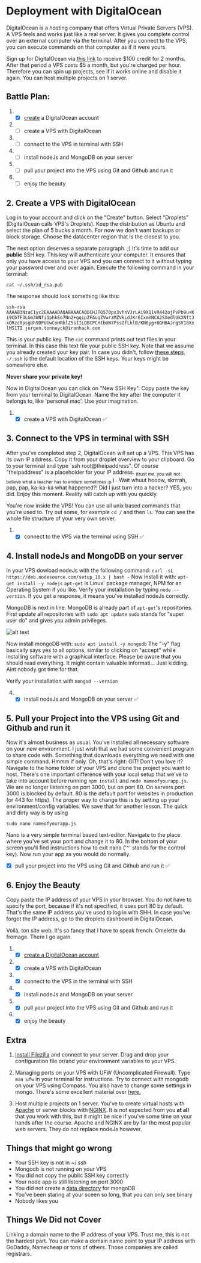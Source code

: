# Deployment with DigitalOcean

DigitalOcean is a hosting company that offers Virtual Private Servers (VPS). A VPS feels and works just like a real server. It gives you complete control over an external computer via the terminal. After you connect to the VPS, you can execute commands on that computer as if it were yours. 

Sign up for DigitalOcean via [this link](https://m.do.co/c/40f2831c48f4) to receive $100 credit for 2 months. After that period a VPS costs $5 a month, but you're charged per hour. Therefore you can spin up projects, see if it works online and disable it again. You can host multiple projects on 1 server.

## Battle Plan:
1. - [x] [create](https://m.do.co/c/40f2831c48f4) a DigitalOcean account
2. - [ ] create a VPS with DigitalOcean
3. - [ ] connect to the VPS in terminal with SSH
4. - [ ] install nodeJs and MongoDB on your server
5. - [ ] pull your project into the VPS using Git and Github and run it
6. - [ ] enjoy the beauty

## 2. Create a VPS with DigitalOcean

Log in to your account and click on the "Create" button. Select "Droplets" (DigitalOcean calls VPS's Droplets). Keep the distribution as Ubuntu and select the plan of 5 bucks a month. For now we don't want backups or block storage. Choose the datacenter region that is the closest to you. 

The next option deserves a separate paragraph. ;) It's time to add our **public** SSH key. This key will authenticate your computer. It ensures that only you have access to your VPS and you can connect to it without typing your password over and over again. Execute the following command in your terminal: <br>

```cat ~/.ssh/id_rsa.pub```<br>

The response should look something like this: <br>

```ssh-rsa AAAAB3NzaC1yc2EAAAADAQABAAACAQDCHJTQ570px3vhnVJrLAi9XQ1vR442ojPvPb9u+Ki9CbTF3LGm3WNfi1phkEo7Nn2+gqipZFAuqZVwrzMZVkLdJKr6IxmYNCA2SXedlUkXNftJx0Rzc0psgUh9DPUGwCoHRblZ5sIILQBCPCHtbUW7PssIfLklB/KN6yg+8QHBAJrgSV18XelMS1TI jurgen.tonneyck@ironhack.com```<br>

This is your public key. The `cat` command prints out text files in your terminal. In this case this text file your public SSH key. Note that we assume you already created your key pair. In case you didn't, follow [these steps](https://www.digitalocean.com/docs/droplets/how-to/add-ssh-keys/create-with-openssh/). `~/.ssh` is the default location of the SSH keys. Your keys might be somewhere else. 

**Never share your** __**private**__ **key!**

Now in DigitalOcean you can click on "New SSH Key". Copy paste the key from your terminal to DigitalOcean. Name the key after the computer it belongs to, like 'personal mac'. Use your imagination.

1. - [x] create a VPS with DigitalOcean :white_check_mark:

## 3. Connect to the VPS in terminal with SSH

After you've completed step 2, DigitalOcean will set up a VPS. This VPS has its own IP address. Copy it from your droplet overview to your clipboard. Go to your terminal and type `ssh root@theipaddress". Of course "theipaddress" is a placeholder for your IP address. <sub>(trust me, you will not believe what a teacher has to endure sometimes :p </sub>) . Wait whuut hooow, skrrrah, pap, pap, ka-ka-ka what happened?! Did I just turn into a hacker? YES, you did. Enjoy this moment. Reality will catch up with you quickly.

You're now inside the VPS! You can use all unix based commands that you're used to. Try out some, for example `cd /` and then `ls`. You can see the whole file structure of your very own server.

1. - [x] connect to the VPS via the terminal using SSH :white_check_mark:

## 4. Install nodeJs and MongoDB on your server

In your VPS dowload nodeJs with the following command: 
```curl -sL https://deb.nodesource.com/setup_10.x | bash -```
Now install it with: 
```apt-get install -y nodejs``` 
`apt-get` is Linux' package manager, NPM for an Operating System if you like. Verify your installation by typing `node --version`. If you get a response, it means you've installed nodeJs correctly.

MongoDB is next in line. MongoDB is already part of `apt-get`'s repositories. First update all repositories with 
```sudo apt update``` 
`sudo` stands for "super user do" and gives you admin privileges. <br>

![alt text](./sandwich.png)<br>

Now install mongoDB with:
```sudo apt install -y mongodb```
The "-y" flag basically says yes to all options, similar to clicking on "accept" while installing software with a graphical interface. Please be aware that you should read everything. It might contain valuable informati... Just kidding. Aint nobody got time for that. 

Verify your installation with `mongod --version`

4. - [x] install nodeJs and MongoDB on your server    :white_check_mark:

## 5. Pull your Project into the VPS using Git and Github and run it

Now it's almost business as usual. You've installed all necessary software on your new environment. I just wish that we had some convenient program to share code with. Something that downloads everything we need with one simple command. Hmmm if only. Oh, that's right: GIT! Don't you love it? Navigate to the home folder of your VPS and clone the project you want to host. There's one important difference with your local setup that we've to take into account before running `npm install` and `node nameofyourapp.js`. We are no longer listening on port 3000, but on port 80. On servers port 3000 is blocked by default. 80 is the default port for websites in production (or 443 for https). The proper way to change this is by setting up your environment/config variables. We save that for another lesson. The quick and dirty way is by using 

```sudo nano nameofyourapp.js```

Nano is a very simple terminal based text-editor. Navigate to the place where you've set your port and change it to 80. In the bottom of your screen you'll find instructions how to exit nano ('^' stands for the control key). Now run your app as you would do normally.

- [x] pull your project into the VPS using Git and Github and run it :white_check_mark:

## 6. Enjoy the Beauty
Copy paste the IP address of your VPS in your browser. You do not have to specify the port, because if it's not specified, it uses port 80 by default. That's the same IP address you've used to log in with SHH. In case you've forgot the IP address, go to the droplets dashboard in DigitalOcean. 

Voilà, ton site web. It's so fancy that I have to speak french. Omelette du fromage. There I go again.

1. - [x] [create a DigitalOcean account](https://m.do.co/c/40f2831c48f4)
2. - [x] create a VPS with DigitalOcean 
3. - [x] connect to the VPS in the terminal with SSH
4. - [x] install nodeJs and MongoDB on your server
5. - [x] pull your project into the VPS using Git and Github and run it
6. - [x] enjoy the beauty
  
## Extra 

1.  [Install Filezilla](https://filezilla-project.org/) and connect to your server. Drag and drop your configuration file or/and your environment variables to your VPS. 

2. Managing ports on your VPS with UFW (Uncomplicated Firewall). Type `man ufw` in your terminal for instructions. Try to connect with mongodb on your VPS using Compass. You also have to change some settings in mongo. There's some excellent material over [here.](http://lmgtfy.com/?q=mongodb+enable+external+access)

3. Host multiple projects on 1 server. You've to create virtual hosts with [Apache](https://httpd.apache.org/) or server blocks with [NGINX](https://www.nginx.com). It is not expected from you **at all** that you work with this, but it might be nice if you've some time on your hands after the course. Apache and NGINX are by far the most popular web servers. They do not replace nodeJs however. 

## Things that might go wrong
* Your SSH key is not in ~/.ssh
* Mongodb is not running on your VPS
* You did not copy the public SSH key correctly
* Your node app is still listening on port 3000
* You did not create a [data directory](https://stackoverflow.com/questions/7948789/mongod-complains-that-there-is-no-data-db-folder) for mongoDB
* You've been staring at your sceen so long, that you can only see binary
* Nobody likes you

## Things We Did not Cover
Linking a domain name to the IP address of your VPS. Trust me, this is not the hardest part. You can make a domain name point to your IP address  with GoDaddy, Namecheap or tons of others. Those companies are called registrars.
